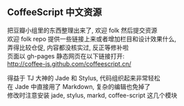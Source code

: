
## CoffeeScript 中文资源  

把豆瓣小组里的东西整理出来了, 欢迎 folk 然后提交资源  
欢迎 folk repo 提供一些链接上来或者增加栏目和设计效果什么,  
弄得比较仓促, 内容都没核实过, 反正等修补啦  
页面以 gh-pages 静态网页在以下链接打开:  
http://coffee-js.github.com/coffeescript.cn/  

得益于 TJ 大神的 Jade 和 Stylus, 代码组织起来非常轻松  
在 Jade 中直接用了 Markdown, 复杂的编辑也免掉了  
修改时注意安装 jade, stylus, markd, coffee-script 这几个模块  
